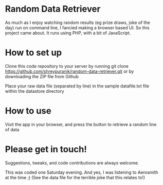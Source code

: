 # Random Data Retriever
As much as I enjoy watching random results (eg prize draws, joke of the day) run on command line, I fancied making a browser based UI. So this project came about. It runs using PHP, with a bit of JavaScript.

# How to set up
Clone this code repository to your server by running git clone https://github.com/shreypuranik/random-data-retriever.git or by downloading the ZIP file from Github

Place your raw data file (separated by line) in the sample datafile.txt file within the datastore directory

# How to use

Visit the app in your browser, and press the button to retrieve a random line of data

# Please get in touch!

Suggestions, tweaks, and code contributions are always welcome.

This was coded one Saturday evening. And yes, I was listening to Aerosmith at the time ;) (See the data file for the terrible joke that this relates to!)